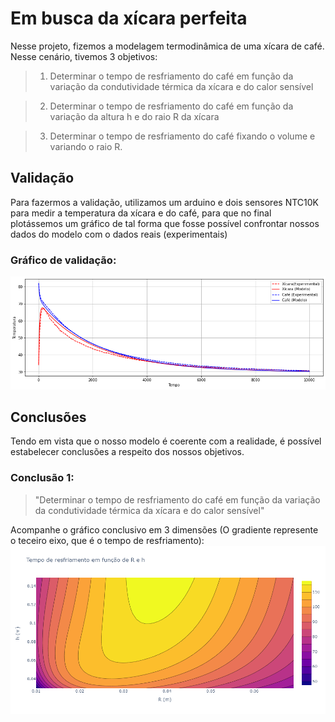 # Em busca da xícara perfeita
Nesse projeto, fizemos a modelagem termodinâmica de uma xícara de café. Nesse cenário, tivemos 3 objetivos:
> 1) Determinar o tempo de resfriamento do café em função da variação da condutividade térmica da xícara e do calor sensível

> 2) Determinar o tempo de resfriamento do café em função da variação da altura h e do raio R da xícara

> 3) Determinar o tempo de resfriamento do café fixando o volume e variando o raio R.

## Validação
Para fazermos a validação, utilizamos um arduino e dois sensores NTC10K para medir a temperatura da xícara e do café, para que no final plotássemos um gráfico de tal forma que fosse possível confrontar nossos dados do modelo com o dados reais (experimentais)
### Gráfico de validação:
![img1](validacao.png)

## Conclusões
Tendo em vista que o nosso modelo é coerente com a realidade, é possível estabelecer conclusões a respeito dos nossos objetivos.

### Conclusão 1:

> "Determinar o tempo de resfriamento do café em função da variação da condutividade térmica da xícara e do calor sensível"

Acompanhe o gráfico conclusivo em 3 dimensões (O gradiente represente o teceiro eixo, que é o tempo de resfriamento):
![img1](varia_r_h.png)